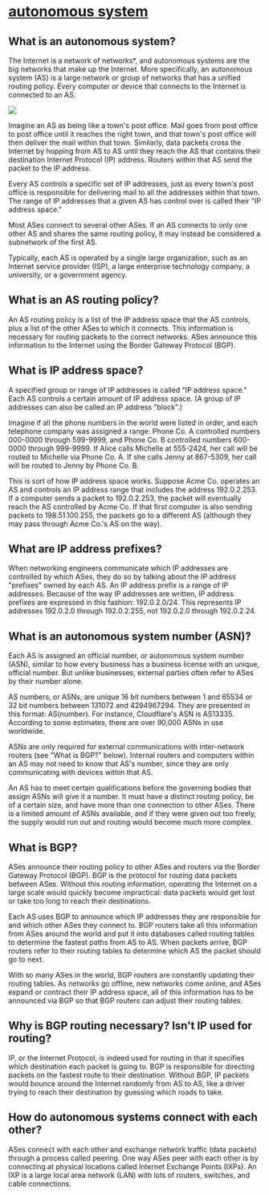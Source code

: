 # **[autonomous system](https://www.cloudflare.com/learning/network-layer/what-is-an-autonomous-system/)**

## What is an autonomous system?

The Internet is a network of networks*, and autonomous systems are the big networks that make up the Internet. More specifically, an autonomous system (AS) is a large network or group of networks that has a unified routing policy. Every computer or device that connects to the Internet is connected to an AS.

![](https://cf-assets.www.cloudflare.com/slt3lc6tev37/2VQ6NpacA6xXz9B8iAE7re/e06c5e47d5138d05b27c208a59373a30/autonomous-system-diagram.svg)

Imagine an AS as being like a town's post office. Mail goes from post office to post office until it reaches the right town, and that town's post office will then deliver the mail within that town. Similarly, data packets cross the Internet by hopping from AS to AS until they reach the AS that contains their destination Internet Protocol (IP) address. Routers within that AS send the packet to the IP address.

Every AS controls a specific set of IP addresses, just as every town's post office is responsible for delivering mail to all the addresses within that town. The range of IP addresses that a given AS has control over is called their "IP address space."

Most ASes connect to several other ASes. If an AS connects to only one other AS and shares the same routing policy, it may instead be considered a subnetwork of the first AS.

Typically, each AS is operated by a single large organization, such as an Internet service provider (ISP), a large enterprise technology company, a university, or a government agency.

## What is an AS routing policy?

An AS routing policy is a list of the IP address space that the AS controls, plus a list of the other ASes to which it connects. This information is necessary for routing packets to the correct networks. ASes announce this information to the Internet using the Border Gateway Protocol (BGP).

## What is IP address space?

A specified group or range of IP addresses is called "IP address space." Each AS controls a certain amount of IP address space. (A group of IP addresses can also be called an IP address "block".)

Imagine if all the phone numbers in the world were listed in order, and each telephone company was assigned a range: Phone Co. A controlled numbers 000-0000 through 599-9999, and Phone Co. B controlled numbers 600-0000 through 999-9999. If Alice calls Michelle at 555-2424, her call will be routed to Michelle via Phone Co. A. If she calls Jenny at 867-5309, her call will be routed to Jenny by Phone Co. B.

This is sort of how IP address space works. Suppose Acme Co. operates an AS and controls an IP address range that includes the address 192.0.2.253. If a computer sends a packet to 192.0.2.253, the packet will eventually reach the AS controlled by Acme Co. If that first computer is also sending packets to 198.51.100.255, the packets go to a different AS (although they may pass through Acme Co.'s AS on the way).

## What are IP address prefixes?

When networking engineers communicate which IP addresses are controlled by which ASes, they do so by talking about the IP address "prefixes" owned by each AS. An IP address prefix is a range of IP addresses. Because of the way IP addresses are written, IP address prefixes are expressed in this fashion: 192.0.2.0/24. This represents IP addresses 192.0.2.0 through 192.0.2.255, not 192.0.2.0 through 192.0.2.24.

## What is an autonomous system number (ASN)?

Each AS is assigned an official number, or autonomous system number (ASN), similar to how every business has a business license with an unique, official number. But unlike businesses, external parties often refer to ASes by their number alone.

AS numbers, or ASNs, are unique 16 bit numbers between 1 and 65534 or 32 bit numbers between 131072 and 4294967294. They are presented in this format: AS(number). For instance, Cloudflare's ASN is AS13335. According to some estimates, there are over 90,000 ASNs in use worldwide.

ASNs are only required for external communications with inter-network routers (see "What is BGP?" below). Internal routers and computers within an AS may not need to know that AS's number, since they are only communicating with devices within that AS.

An AS has to meet certain qualifications before the governing bodies that assign ASNs will give it a number. It must have a distinct routing policy, be of a certain size, and have more than one connection to other ASes. There is a limited amount of ASNs available, and if they were given out too freely, the supply would run out and routing would become much more complex.

## What is BGP?

ASes announce their routing policy to other ASes and routers via the Border Gateway Protocol (BGP). BGP is the protocol for routing data packets between ASes. Without this routing information, operating the Internet on a large scale would quickly become impractical: data packets would get lost or take too long to reach their destinations.

Each AS uses BGP to announce which IP addresses they are responsible for and which other ASes they connect to. BGP routers take all this information from ASes around the world and put it into databases called routing tables to determine the fastest paths from AS to AS. When packets arrive, BGP routers refer to their routing tables to determine which AS the packet should go to next.

With so many ASes in the world, BGP routers are constantly updating their routing tables. As networks go offline, new networks come online, and ASes expand or contract their IP address space, all of this information has to be announced via BGP so that BGP routers can adjust their routing tables.

## Why is BGP routing necessary? Isn't IP used for routing?

IP, or the Internet Protocol, is indeed used for routing in that it specifies which destination each packet is going to. BGP is responsible for directing packets on the fastest route to their destination. Without BGP, IP packets would bounce around the Internet randomly from AS to AS, like a driver trying to reach their destination by guessing which roads to take.

## How do autonomous systems connect with each other?

ASes connect with each other and exchange network traffic (data packets) through a process called peering. One way ASes peer with each other is by connecting at physical locations called Internet Exchange Points (IXPs). An IXP is a large local area network (LAN) with lots of routers, switches, and cable connections.
